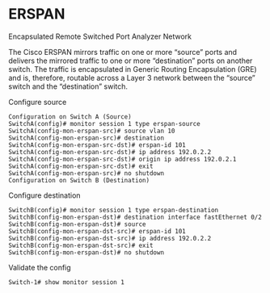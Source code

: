 # ERSPAN

Encapsulated Remote Switched Port Analyzer Network

The Cisco ERSPAN mirrors traffic on one or more “source” ports and delivers the mirrored traffic to one or more “destination” ports on another switch. The traffic is encapsulated in Generic Routing Encapsulation (GRE) and is, therefore, routable across a Layer 3 network between the “source” switch and the “destination” switch.

Configure source
```
Configuration on Switch A (Source)
SwitchA(config)# monitor session 1 type erspan-source
SwitchA(config-mon-erspan-src)# source vlan 10
SwitchA(config-mon-erspan-src)# destination
SwitchA(config-mon-erspan-src-dst)# erspan-id 101
SwitchA(config-mon-erspan-src-dst)# ip address 192.0.2.2
SwitchA(config-mon-erspan-src-dst)# origin ip address 192.0.2.1
SwitchA(config-mon-erspan-src-dst)# exit
SwitchA(config-mon-erspan-src)# no shutdown
Configuration on Switch B (Destination)
```
Configure destination
```
SwitchB(config)# monitor session 1 type erspan-destination
SwitchB(config-mon-erspan-dst)# destination interface fastEthernet 0/2
SwitchB(config-mon-erspan-dst)# source
SwitchB(config-mon-erspan-dst-src)# erspan-id 101
SwitchB(config-mon-erspan-dst-src)# ip address 192.0.2.2
SwitchB(config-mon-erspan-dst-src)# exit
SwitchB(config-mon-erspan-dst)# no shutdown
```
Validate the config
```
Switch-1# show monitor session 1
```
